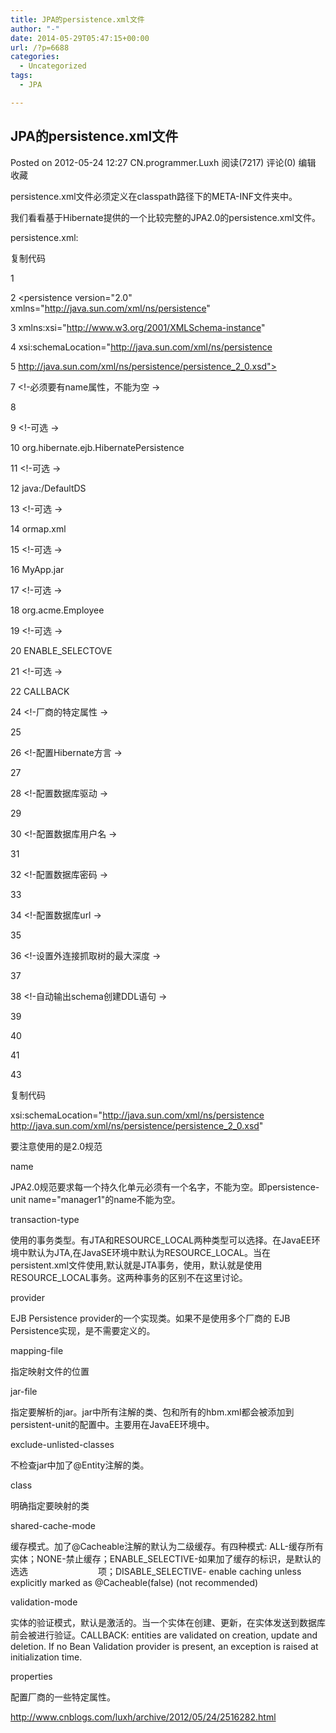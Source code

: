 ```yaml
---
title: JPA的persistence.xml文件
author: "-"
date: 2014-05-29T05:47:15+00:00
url: /?p=6688
categories:
  - Uncategorized
tags:
  - JPA

---
```

## JPA的persistence.xml文件
Posted on 2012-05-24 12:27 CN.programmer.Luxh 阅读(7217) 评论(0) 编辑 收藏
  
persistence.xml文件必须定义在classpath路径下的META-INF文件夹中。


我们看看基于Hibernate提供的一个比较完整的JPA2.0的persistence.xml文件。

persistence.xml:

复制代码
  
1 <?xml version="1.0" encoding="UTF-8"?>
  
2 <persistence version="2.0" xmlns="http://java.sun.com/xml/ns/persistence"
  
3 xmlns:xsi="http://www.w3.org/2001/XMLSchema-instance"
  
4 xsi:schemaLocation="http://java.sun.com/xml/ns/persistence
  
5 http://java.sun.com/xml/ns/persistence/persistence_2_0.xsd">
  
7 <!-必须要有name属性，不能为空 ->
  
8 <persistence-unit name="jpaPU" transaction-type="RESOURCE_LOCAL">
  
9 <!-可选 ->
  
10 <provider>org.hibernate.ejb.HibernatePersistence</provider>
  
11 <!-可选 ->
  
12 <jta-data-source>java:/DefaultDS</jta-data-source>
  
13 <!-可选 ->
  
14 <mapping-file>ormap.xml</mapping-file>
  
15 <!-可选 ->
  
16 <jar-file>MyApp.jar</jar-file>
  
17 <!-可选 ->
  
18 <class>org.acme.Employee</class>
  
19 <!-可选 ->
  
20 <shared-cache-mode>ENABLE_SELECTOVE</shared-cache-mode>
  
21 <!-可选 ->
  
22 <validation-mode>CALLBACK</validation-mode>
  
24 <!-厂商的特定属性 ->
  
25 <properties>
  
26 <!-配置Hibernate方言 ->
  
27 <property name="hibernate.dialect" value="org.hibernate.dialect.MySQL5Dialect" />
  
28 <!-配置数据库驱动 ->
  
29 <property name="hibernate.connection.driver_class" value="com.MySQL.jdbc.Driver" />
  
30 <!-配置数据库用户名 ->
  
31 <property name="hibernate.connection.username" value="root" />
  
32 <!-配置数据库密码 ->
  
33 <property name="hibernate.connection.password" value="root" />
  
34 <!-配置数据库url ->
  
35 <property name="hibernate.connection.url" value="jdbc:MySQL://localhost:3306/jpa?useUnicode=true&characterEncoding=UTF-8" />
  
36 <!-设置外连接抓取树的最大深度 ->
  
37 <property name="hibernate.max_fetch_depth" value="3" />
  
38 <!-自动输出schema创建DDL语句 ->
  
39 <property name="hibernate.hbm2ddl.auto" value="update" />
  
40 </properties>
  
41 </persistence-unit>
  
43 </persistence>
  
复制代码

xsi:schemaLocation="http://java.sun.com/xml/ns/persistence http://java.sun.com/xml/ns/persistence/persistence_2_0.xsd"

要注意使用的是2.0规范

name

JPA2.0规范要求每一个持久化单元必须有一个名字，不能为空。即persistence-unit name="manager1"的name不能为空。

transaction-type

使用的事务类型。有JTA和RESOURCE_LOCAL两种类型可以选择。在JavaEE环境中默认为JTA,在JavaSE环境中默认为RESOURCE_LOCAL。当在persistent.xml文件使用<jta-data-source>,默认就是JTA事务，使用<non-jta-data-source>，默认就是使用RESOURCE_LOCAL事务。这两种事务的区别不在这里讨论。

provider

EJB Persistence provider的一个实现类。如果不是使用多个厂商的 EJB Persistence实现，是不需要定义的。

mapping-file

指定映射文件的位置

jar-file

指定要解析的jar。jar中所有注解的类、包和所有的hbm.xml都会被添加到persistent-unit的配置中。主要用在JavaEE环境中。

exclude-unlisted-classes

不检查jar中加了@Entity注解的类。

class

明确指定要映射的类

shared-cache-mode

缓存模式。加了@Cacheable注解的默认为二级缓存。有四种模式: ALL-缓存所有实体；NONE-禁止缓存；ENABLE_SELECTIVE-如果加了缓存的标识，是默认的选选　　　　　　　　项；DISABLE_SELECTIVE- enable caching unless explicitly marked as @Cacheable(false) (not recommended)

validation-mode

实体的验证模式，默认是激活的。当一个实体在创建、更新，在实体发送到数据库前会被进行验证。CALLBACK: entities are validated on creation, update and deletion. If no Bean Validation provider is present, an exception is raised at initialization time.

properties

配置厂商的一些特定属性。

http://www.cnblogs.com/luxh/archive/2012/05/24/2516282.html